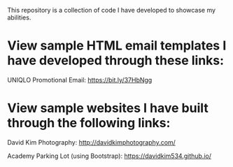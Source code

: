 This repository is a collection of code I have developed to showcase my abilities.

# View sample HTML email templates I have developed through these links:
UNIQLO Promotional Email: https://bit.ly/37HbNgg

# View sample websites I have built through the following links:
David Kim Photography: http://davidkimphotography.com/

Academy Parking Lot (using Bootstrap): https://davidkim534.github.io/


